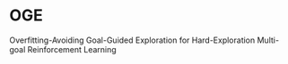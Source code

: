 # OGE
Overfitting-Avoiding Goal-Guided Exploration for Hard-Exploration Multi-goal Reinforcement Learning

